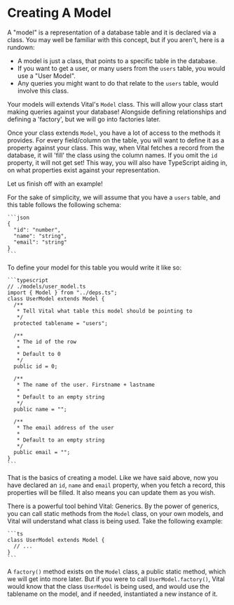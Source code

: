 # Creating A Model

A "model" is a representation of a database table and it is declared via a
class. You may well be familiar with this concept, but if you aren't, here is a
rundown:

- A model is just a class, that points to a specific table in the database.
- If you want to get a user, or many users from the `users` table, you would use
  a "User Model".
- Any queries you might want to do that relate to the `users` table, would
  involve this class.

Your models will extends Vital's `Model` class. This will allow your class start
making queries against your database! Alongside defining relationships and
defining a 'factory', but we will go into factories later.

Once your class extends `Model`, you have a lot of access to the methods it
provides. For every field/column on the table, you will want to define it as a
property against your class. This way, when Vital fetches a record from the
database, it will 'fill' the class using the column names. If you omit the `id`
property, it will not get set! This way, you will also have TypeScript aiding
in, on what properties exist against your representation.

Let us finish off with an example!

For the sake of simplicity, we will assume that you have a `users` table, and
this table follows the following schema:

    ```json
    {
      "id": "number",
      "name": "string",
      "email": "string"
    }
    ```

To define your model for this table you would write it like so:

    ```typescript
    // ./models/user_model.ts
    import { Model } from "../deps.ts";
    class UserModel extends Model {
      /**
       * Tell Vital what table this model should be pointing to
       */
      protected tablename = "users";

      /**
       * The id of the row
       *
       * Default to 0
       */
      public id = 0;

      /**
       * The name of the user. Firstname + lastname
       *
       * Default to an empty string
       */
      public name = "";

      /**
       * The email address of the user
       *
       * Default to an empty string
       */
      public email = "";
    }
    ```

That is the basics of creating a model. Like we have said above, now you have
declared an `id`, `name` and `email` property, when you fetch a record, this
properties will be filled. It also means you can update them as you wish.

There is a powerful tool behind Vital: Generics. By the power of generics, you
can call static methods from the `Model` class, on your own models, and Vital
will understand what class is being used. Take the following example:

    ```ts
    class UserModel extends Model {
      // ...
    }
    ```

A `factory()` method exists on the `Model` class, a public static method, which
we will get into more later. But if you were to call `UserModel.factory()`,
Vital would know that the class `UserModel` is being used, and would use the
tablename on the model, and if needed, instantiated a new instance of it.
